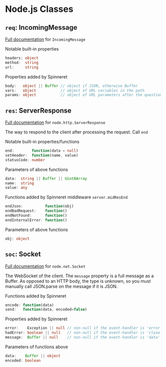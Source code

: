 # Node.js Classes

## `req`: IncomingMessage
[Full documentation](https://nodejs.org/api/http.html#class-httpincomingmessage) for `IncomingMessage`

Notable built-in properties
```ts
headers: object
method:  string
url:     string
```
Properties added by Spinneret
```ts
body:   object || Buffer // object if JSON, otherwise Buffer
vars:   object           // object of URL variables in the path
params: object           // object of URL parameters after the question mark ?
```

## `res`: ServerResponse
[Full documentation](https://nodejs.org/api/http.html#class-httpserverresponse) for `node.http.ServerResponse`

The way to respond to the client after processing the request. Call `end`

Notable built-in properties/functions
```ts
end:        function(data = null)
setHeader:  function(name, value)
statusCode: number
```

Parameters of above functions
```ts
data:  string || Buffer || Uint8Array
name:  string
value: any
```

Functions added by Spinneret middleware `server.midResEnd`
```ts
endJson:          function(obj)
endBadRequest:    function()
endNotFound:      function()
endInternalError: function()
```

Parameters of above functions
```ts
obj: object
```

## `soc`:  Socket
[Full documentation](https://nodejs.org/api/net.html#class-netsocket) for `node.net.Socket`

The WebSocket of the client. The `message` property is a full message as a Buffer. As opposed to an HTTP body, the type is unknown, so you must manually call JSON.parse on the message if it is JSON.

Functions added by Spinneret
```ts
encode: function(data)
send:   function(data, encoded=false)
```

Properties added by Spinneret
```ts
error:    Exception || null // non-null if the event-handler is 'error'
hadError: boolean || null   // non-null if the event-handler is 'close'
message:  Buffer || null    // non-null if the event-handler is 'data'
```

Parameters of functions above
```ts
data:    Buffer || object
encoded: boolean
```
